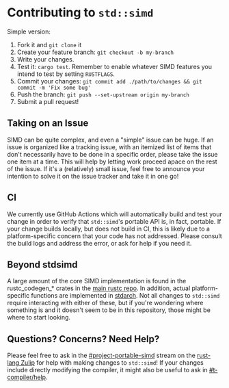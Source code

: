 
# Contributing to `std::simd`

Simple version:
1. Fork it and `git clone` it
2. Create your feature branch: `git checkout -b my-branch`
3. Write your changes.
4. Test it: `cargo test`. Remember to enable whatever SIMD features you intend to test by setting `RUSTFLAGS`.
5. Commit your changes: `git commit add ./path/to/changes && git commit -m 'Fix some bug'`
6. Push the branch: `git push --set-upstream origin my-branch`
7. Submit a pull request!

## Taking on an Issue

SIMD can be quite complex, and even a "simple" issue can be huge. If an issue is organized like a tracking issue, with an itemized list of items that don't necessarily have to be done in a specific order, please take the issue one item at a time. This will help by letting work proceed apace on the rest of the issue. If it's a (relatively) small issue, feel free to announce your intention to solve it on the issue tracker and take it in one go!

## CI

We currently use GitHub Actions which will automatically build and test your change in order to verify that `std::simd`'s portable API is, in fact, portable. If your change builds locally, but does not build in CI, this is likely due to a platform-specific concern that your code has not addressed. Please consult the build logs and address the error, or ask for help if you need it.

## Beyond stdsimd

A large amount of the core SIMD implementation is found in the rustc_codegen_* crates in the [main rustc repo](https://github.com/rust-lang/rust). In addition, actual platform-specific functions are implemented in [stdarch]. Not all changes to `std::simd` require interacting with either of these, but if you're wondering where something is and it doesn't seem to be in this repository, those might be where to start looking.

## Questions? Concerns? Need Help?

Please feel free to ask in the [#project-portable-simd][zulip-portable-simd] stream on the [rust-lang Zulip][zulip] for help with making changes to `std::simd`!
If your changes include directly modifying the compiler, it might also be useful to ask in [#t-compiler/help][zulip-compiler-help].

[zulip-portable-simd]: https://rust-lang.zulipchat.com/#narrow/stream/257879-project-portable-simd
[zulip-compiler-help]: https://rust-lang.zulipchat.com/#narrow/stream/182449-t-compiler.2Fhelp
[zulip]: https://rust-lang.zulipchat.com
[stdarch]: https://github.com/rust-lang/stdarch